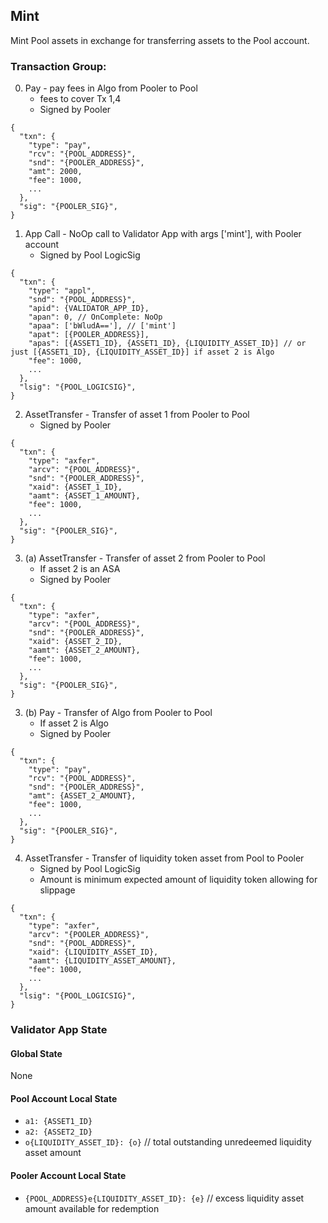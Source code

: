 ## Mint
Mint Pool assets in exchange for transferring assets to the Pool account.

### Transaction Group:
0. Pay - pay fees in Algo from Pooler to Pool
    - fees to cover Tx 1,4
    - Signed by Pooler
```
{
  "txn": {
    "type": "pay",
    "rcv": "{POOL_ADDRESS}",
    "snd": "{POOLER_ADDRESS}",
    "amt": 2000,
    "fee": 1000,
    ...
  },
  "sig": "{POOLER_SIG}",
}
```
1. App Call - NoOp call to Validator App with args ['mint'], with Pooler account
    - Signed by Pool LogicSig

```
{
  "txn": {
    "type": "appl",
    "snd": "{POOL_ADDRESS}",
    "apid": {VALIDATOR_APP_ID},
    "apan": 0, // OnComplete: NoOp
    "apaa": ['bWludA=='], // ['mint']
    "apat": [{POOLER_ADDRESS}],
    "apas": [{ASSET1_ID}, {ASSET1_ID}, {LIQUIDITY_ASSET_ID}] // or just [{ASSET1_ID}, {LIQUIDITY_ASSET_ID}] if asset 2 is Algo
    "fee": 1000,
    ...
  },
  "lsig": "{POOL_LOGICSIG}",
}
```

2. AssetTransfer - Transfer of asset 1 from Pooler to Pool
    - Signed by Pooler

```
{
  "txn": {
    "type": "axfer",
    "arcv": "{POOL_ADDRESS}",
    "snd": "{POOLER_ADDRESS}",
    "xaid": {ASSET_1_ID},
    "aamt": {ASSET_1_AMOUNT},
    "fee": 1000,
    ...
  },
  "sig": "{POOLER_SIG}",
}
```

3. (a) AssetTransfer - Transfer of asset 2 from Pooler to Pool
    - If asset 2 is an ASA
    - Signed by Pooler

```
{
  "txn": {
    "type": "axfer",
    "arcv": "{POOL_ADDRESS}",
    "snd": "{POOLER_ADDRESS}",
    "xaid": {ASSET_2_ID},
    "aamt": {ASSET_2_AMOUNT},
    "fee": 1000,
    ...
  },
  "sig": "{POOLER_SIG}",
}
```

3. (b) Pay - Transfer of Algo from Pooler to Pool
    - If asset 2 is Algo
    - Signed by Pooler

```
{
  "txn": {
    "type": "pay",
    "rcv": "{POOL_ADDRESS}",
    "snd": "{POOLER_ADDRESS}",
    "amt": {ASSET_2_AMOUNT},
    "fee": 1000,
    ...
  },
  "sig": "{POOLER_SIG}",
}
```

4. AssetTransfer - Transfer of liquidity token asset from Pool to Pooler
    - Signed by Pool LogicSig
    - Amount is minimum expected amount of liquidity token allowing for slippage

```
{
  "txn": {
    "type": "axfer",
    "arcv": "{POOLER_ADDRESS}",
    "snd": "{POOL_ADDRESS}",
    "xaid": {LIQUIDITY_ASSET_ID},
    "aamt": {LIQUIDITY_ASSET_AMOUNT},
    "fee": 1000,
    ...
  },
  "lsig": "{POOL_LOGICSIG}",
}
```



### Validator App State
#### Global State
None
#### Pool Account Local State
* `a1: {ASSET1_ID}`
* `a2: {ASSET2_ID}`
* `o{LIQUIDITY_ASSET_ID}: {o}` // total outstanding unredeemed liquidity asset amount

#### Pooler Account Local State
* `{POOL_ADDRESS}e{LIQUIDITY_ASSET_ID}: {e}` // excess liquidity asset amount available for redemption
